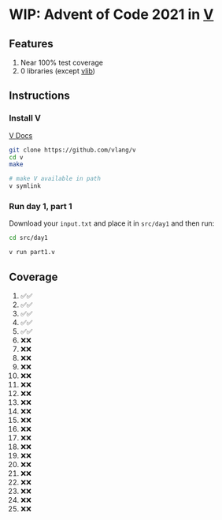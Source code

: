 # WIP: Advent of Code 2021 in [V](https://vlang.io/)

## Features

1. Near 100% test coverage
2. 0 libraries (except [vlib](https://modules.vlang.io/))

## Instructions

### Install V

[V Docs](https://github.com/vlang/v/blob/master/doc/docs.md)

```bash
git clone https://github.com/vlang/v
cd v
make

# make V available in path
v symlink
```

### Run day 1, part 1

Download your `input.txt` and place it in `src/day1` and then run:

```bash
cd src/day1

v run part1.v
```

## Coverage

1. ✅✅
2. ✅✅
3. ✅✅
4. ✅✅
5. ✅✅
6. ❌❌
7. ❌❌
8. ❌❌
9. ❌❌
10. ❌❌
11. ❌❌
12. ❌❌
13. ❌❌
14. ❌❌
15. ❌❌
16. ❌❌
17. ❌❌
18. ❌❌
19. ❌❌
20. ❌❌
21. ❌❌
22. ❌❌
23. ❌❌
24. ❌❌
25. ❌❌